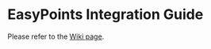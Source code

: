 # EasyPoints Integration Guide

Please refer to the [Wiki page](https://github.com/SolarisJapan/easypoints-integration-guide/wiki).
